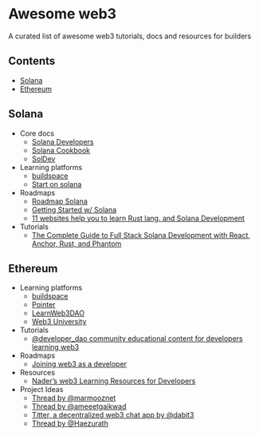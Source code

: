 # Awesome web3
A curated list of awesome web3 tutorials, docs and resources for builders

## Contents
- [Solana](#Solana)
- [Ethereum](#Ethereum)

## Solana
* Core docs
  * [Solana Developers](https://solana.com/developers)
  * [Solana Cookbook](https://solanacookbook.com/#contributing)
  * [SolDev](https://soldev.app/)
* Learning platforms
  * [buildspace](https://buildspace.so/p)
  * [Start on solana](https://www.startonsolana.com/#quest-section)
* Roadmaps
  * [Roadmap Solana](https://twitter.com/solana/status/1483315577678544897)
  * [Getting Started w/ Solana](https://twitter.com/therealchaseeb/status/1525340115286953987)  
  * [11 websites help you to learn Rust lang. and Solana Development](https://twitter.com/Param_eth/status/1489196936729030658)   
* Tutorials
  * [The Complete Guide to Full Stack Solana Development with React, Anchor, Rust, and Phantom](https://dev.to/edge-and-node/the-complete-guide-to-full-stack-solana-development-with-react-anchor-rust-and-phantom-3291)  

## Ethereum
* Learning platforms
  * [buildspace](https://buildspace.so/p)
  * [Pointer](https://www.pointer.gg/tutorials)
  * [LearnWeb3DAO](https://www.learnweb3.io/tracks)
  * [Web3 University](https://www.web3.university/)
* Tutorials
  * [@developer_dao community educational content for developers learning web3](https://twitter.com/developer_dao/status/1453504301645582345)
* Roadmaps
  * [Joining web3 as a developer](https://twitter.com/Mardeni01/status/1495745806477012999)
* Resources
  * [Nader’s web3 Learning Resources for Developers](https://naderdabit.notion.site/naderdabit/Nader-s-web3-Learning-Resources-for-Developers-a200ed2ef21c4d578dc158df2b882c63)
* Project Ideas
  *  [Thread by @marmooznet](https://twitter.com/marmooznet/status/1479448890365689860)
  *  [Thread by @ameeetgaikwad](https://twitter.com/ameeetgaikwad/status/1495256373814337543)
  *  [Titter, a decentralized web3 chat app by @dabit3](https://twitter.com/dabit3/status/1515698468949573634)
  *  [Thread by @Haezurath](https://twitter.com/Haezurath/status/1514984760627638272)
